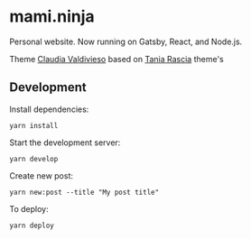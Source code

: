 # mami.ninja

Personal website. Now running on Gatsby, React, and Node.js.

Theme [Claudia Valdivieso](https://github.com/lavaldi/lavaldi.github.com) based on [Tania Rascia](https://github.com/taniarascia/taniarascia.com) theme's

## Development

Install dependencies:

```
yarn install
```

Start the development server:

```
yarn develop
```

Create new post:

```
yarn new:post --title "My post title"
```

To deploy:

```
yarn deploy
```
